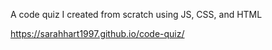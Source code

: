 A code quiz I created from scratch using JS, CSS, and HTML

https://sarahhart1997.github.io/code-quiz/
